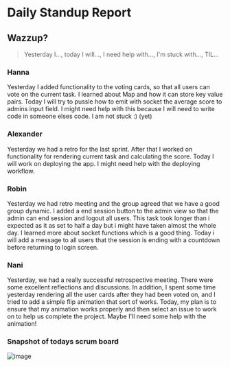 # Daily Standup Report

## Wazzup?
> Yesterday I…, today I will…, I need help with…, I'm stuck with…, TIL…

### Hanna
Yesterday I added functionality to the voting cards, so that all users can vote on the current task. I learned about Map and how it can store key value pairs. Today I will try to pussle how to emit with socket the average score to admins input field. I might need help with this because I will need to write code in someone elses code. I am not stuck :) (yet) 

### Alexander
Yesterday we had a retro for the last sprint. After that I worked on functionality for rendering current task and calculating the score.  Today I will work on deploying the app. I might need help with the deploying workflow. 

### Robin
Yesterday we had retro meeting and the group agreed that we have a good group dynamic. I added a end session button to the admin view so that the admin can end session and logout all users. This task took longer than i expected as it as set to half a day but i might have taken almost the whole day. I learned more about socket functions which is a good thing. Today i will add a message to all users that the session is ending with a countdown before returning to login screen.

### Nani
Yesterday, we had a really successful retrospective meeting. There were some excellent reflections and discussions. In addition, I spent some time yesterday rendering all the user cards after they had been voted on, and I tried to add a simple flip animation that sort of works. Today, my plan is to ensure that my animation works properly and then select an issue to work on to help us complete the project. Maybe I'll need some help with the animation!

### Snapshot of todays scrum board
![image](https://user-images.githubusercontent.com/114922902/237029061-4d1c023e-7f6a-48a4-9723-72faef19545d.png)
